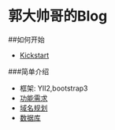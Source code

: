郭大帅哥的Blog
==========
##如何开始
* [Kickstart](/docs/kickstart.md)

###简单介绍
* 框架: YII2,bootstrap3
* [功能需求](/docs/prd.md)
* [域名规划](/docs/domain.md)
* [数据库](/docs/mysql.md)